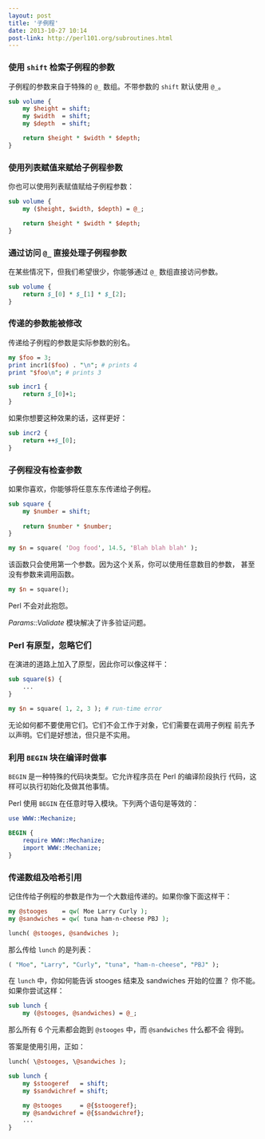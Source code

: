 ```yaml
---
layout: post
title: '子例程'
date: 2013-10-27 10:14
post-link: http://perl101.org/subroutines.html
---
```


### 使用 `shift` 检索子例程的参数

子例程的参数来自于特殊的 `@_` 数组。不带参数的 `shift` 默认使用 `@_`。

```perl
sub volume {
    my $height = shift;
    my $width  = shift;
    my $depth  = shift;

    return $height * $width * $depth;
}
```

### 使用列表赋值来赋给子例程参数

你也可以使用列表赋值赋给子例程参数：

```perl
sub volume {
    my ($height, $width, $depth) = @_;

    return $height * $width * $depth;
}
```

### 通过访问 `@_` 直接处理子例程参数

在某些情况下，但我们希望很少，你能够通过 `@_` 数组直接访问参数。

```perl
sub volume {
    return $_[0] * $_[1] * $_[2];
}
```

### 传递的参数能被修改

传递给子例程的参数是实际参数的别名。

```perl
my $foo = 3;
print incr1($foo) . "\n"; # prints 4
print "$foo\n"; # prints 3

sub incr1 {
    return $_[0]+1;
}
```

如果你想要这种效果的话，这样更好：

```perl
sub incr2 {
    return ++$_[0];
}
```

### 子例程没有检查参数

如果你喜欢，你能够将任意东东传递给子例程。

```perl
sub square {
    my $number = shift;
            
    return $number * $number;
}

my $n = square( 'Dog food', 14.5, 'Blah blah blah' );
```

该函数只会使用第一个参数。因为这个关系，你可以使用任意数目的参数，
甚至没有参数来调用函数。

```perl
my $n = square();
```

Perl 不会对此抱怨。

*Params::Validate* 模块解决了许多验证问题。

### Perl 有原型，忽略它们

在演进的道路上加入了原型，因此你可以像这样干：

```perl
sub square($) {
    ...
}

my $n = square( 1, 2, 3 ); # run-time error
```

无论如何都不要使用它们。它们不会工作于对象，它们需要在调用子例程
前先予以声明。它们是好想法，但只是不实用。

### 利用 `BEGIN` 块在编译时做事

`BEGIN` 是一种特殊的代码块类型。它允许程序员在 Perl 的编译阶段执行
代码，这样可以执行初始化及做其他事情。

Perl 使用 `BEGIN` 在任意时导入模块。下列两个语句是等效的：

```perl
use WWW::Mechanize;

BEGIN {
    require WWW::Mechanize;
    import WWW::Mechanize;
}
```

### 传递数组及哈希引用

记住传给子例程的参数是作为一个大数组传递的。如果你像下面这样干：

```perl
my @stooges    = qw( Moe Larry Curly );
my @sandwiches = qw( tuna ham-n-cheese PBJ );

lunch( @stooges, @sandwiches );
```

那么传给 `lunch` 的是列表：

```perl
( "Moe", "Larry", "Curly", "tuna", "ham-n-cheese", "PBJ" );
```

在 `lunch` 中，你如何能告诉 stooges 结束及 sandwiches 开始的位置？
你不能。如果你尝试这样：

```perl
sub lunch {
    my (@stooges, @sandwiches) = @_;
```

那么所有 6 个元素都会跑到 `@stooges` 中，而 `@sandwiches` 什么都不会
得到。

答案是使用引用，正如：

```perl
lunch( \@stooges, \@sandwiches );

sub lunch {
    my $stoogeref   = shift;
    my $sandwichref = shift;

    my @stooges     = @{$stoogeref};
    my @sandwichref = @{$sandwichref};
    ...
}
```
